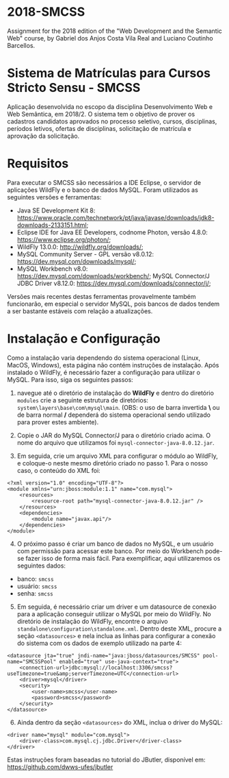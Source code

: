 # 2018-SMCSS
Assignment for the 2018 edition of the "Web Development and the Semantic Web" course, by Gabriel dos Anjos Costa Vila Real and Luciano Coutinho Barcellos.


# Sistema de Matrículas para Cursos Stricto Sensu - SMCSS
Aplicação desenvolvida no escopo da disciplina Desenvolvimento Web e Web Semântica, em 2018/2. O sistema tem o objetivo de prover os cadastros candidatos aprovados no processo seletivo, cursos, disciplinas, períodos letivos, ofertas de disciplinas, solicitação de matrícula e aprovação da solicitação. 

# Requisitos 
Para executar o SMCSS são necessários a IDE Eclipse, o servidor de aplicações WildFly e o banco de dados MySQL. Foram utilizados as seguintes versões e ferramentas:

* Java SE Development Kit 8: https://www.oracle.com/technetwork/pt/java/javase/downloads/jdk8-downloads-2133151.html;
* Eclipse IDE for Java EE Developers, codnome Photon, versão 4.8.0: https://www.eclipse.org/photon/;
* WildFly 13.0.0: http://wildfly.org/downloads/;
* MySQL Community Server - GPL versão v8.0.12: https://dev.mysql.com/downloads/mysql/;
* MySQL Workbench v8.0: https://dev.mysql.com/downloads/workbench/;
MySQL Connector/J JDBC Driver v8.12.0: https://dev.mysql.com/downloads/connector/j/;

Versões mais recentes destas ferramentas provavelmente também funcionarão, em especial o servidor MySQL, pois bancos de dados tendem a ser bastante estáveis com relação a atualizações.

# Instalação  e Configuração

Como a instalação varia dependendo do sistema operacional (Linux, MacOS, Windows), esta página não contém instruções de instalação. 
Após instalado o WildFly, é necessário fazer a configuração para utilizar o MySQL. Para isso, siga os seguintes passos:

1. navegue até o diretório de instalação do **WildFly** e dentro do diretório ```modules``` crie a seguinte estrutura de diretórios:  ```system\layers\base\com\mysql\main```. (OBS: o uso de barra invertida **\\** ou de barra normal **/** dependerá do sistema operacional sendo utilizado para prover estes ambiente). 

2. Copie o JAR do MySQL Connector/J para o diretório criado acima. O nome do arquivo que utilizamos foi ```mysql-connector-java-8.0.12.jar```. 

3. Em seguida, crie um arquivo XML para configurar o módulo ao WildFly, e coloque-o neste mesmo diretório criado no passo 1. Para o nosso caso, o conteúdo do XML foi:

```
<?xml version="1.0" encoding="UTF-8"?>
<module xmlns="urn:jboss:module:1.1" name="com.mysql">
    <resources>
        <resource-root path="mysql-connector-java-8.0.12.jar" />
    </resources>
    <dependencies>
        <module name="javax.api"/>
    </dependencies>
</module>
```



4. O próximo passo é criar um banco de dados no MySQL, e um usuário com permissão para acessar este banco. Por meio do Workbench pode-se fazer isso de forma mais fácil. Para exemplificar, aqui utilizaremos os seguintes dados: 
* banco: ```smcss```
* usuário: ```smcss```
* senha: ```smcss```


5. Em seguida, é necessário criar um driver e um datasource de conexão para a aplicação conseguir utilizar o MySQL por meio do WildFly. No diretório de instalação do WildFly, encontre o arquivo ```standalone\configuration\standalone.xml```. Dentro deste XML, procure a seção ```<datasources>``` e nela inclua as linhas para configurar a conexão do sistema com os dados de exemplo utilizado na parte 4:

```
<datasource jta="true" jndi-name="java:jboss/datasources/SMCSS" pool-name="SMCSSPool" enabled="true" use-java-context="true">
	<connection-url>jdbc:mysql://localhost:3306/smcss?useTimezone=true&amp;serverTimezone=UTC</connection-url>
	<driver>mysql</driver>
	<security>
		<user-name>smcss</user-name>
		<password>smcss</password>
	</security>
</datasource>
```


6. Ainda dentro da seção ```<datasources>``` do XML, inclua o driver do MySQL:

```
<driver name="mysql" module="com.mysql">
	<driver-class>com.mysql.cj.jdbc.Driver</driver-class>
</driver>
```


Estas instruções foram baseadas no tutorial do JButler, disponível em: https://github.com/dwws-ufes/jbutler
